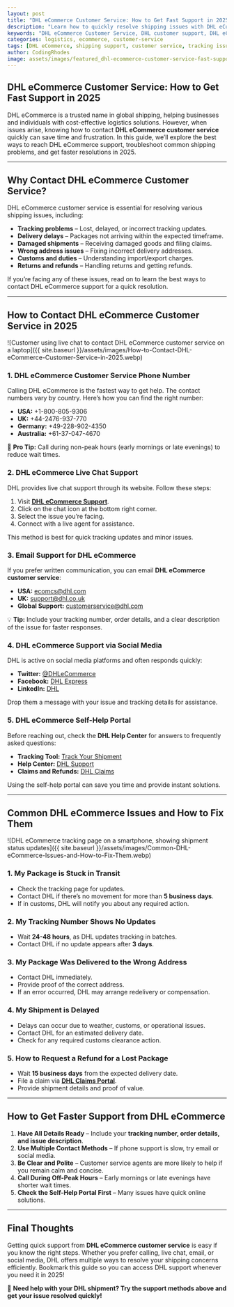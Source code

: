 ```yaml
---
layout: post
title: "DHL eCommerce Customer Service: How to Get Fast Support in 2025"
description: "Learn how to quickly resolve shipping issues with DHL eCommerce customer service in 2025. Get contact details, troubleshooting tips, and support options."
keywords: "DHL eCommerce Customer Service, DHL customer support, DHL eCommerce help, contact DHL eCommerce, DHL support 2025"
categories: logistics, ecommerce, customer-service
tags: [DHL eCommerce, shipping support, customer service, tracking issues]
author: CodingRhodes
image: assets/images/featured_dhl-ecommerce-customer-service-fast-support-2025.webp
---
```


## DHL eCommerce Customer Service: How to Get Fast Support in 2025

DHL eCommerce is a trusted name in global shipping, helping businesses and individuals with cost-effective logistics solutions. However, when issues arise, knowing how to contact **DHL eCommerce customer service** quickly can save time and frustration. In this guide, we’ll explore the best ways to reach DHL eCommerce support, troubleshoot common shipping problems, and get faster resolutions in 2025.

---

## Why Contact DHL eCommerce Customer Service?

DHL eCommerce customer service is essential for resolving various shipping issues, including:

- **Tracking problems** – Lost, delayed, or incorrect tracking updates.
- **Delivery delays** – Packages not arriving within the expected timeframe.
- **Damaged shipments** – Receiving damaged goods and filing claims.
- **Wrong address issues** – Fixing incorrect delivery addresses.
- **Customs and duties** – Understanding import/export charges.
- **Returns and refunds** – Handling returns and getting refunds.

If you’re facing any of these issues, read on to learn the best ways to contact DHL eCommerce support for a quick resolution.

---

## How to Contact DHL eCommerce Customer Service in 2025

![Customer using live chat to contact DHL eCommerce customer service on a laptop]({{ site.baseurl }}/assets/images/How-to-Contact-DHL-eCommerce-Customer-Service-in-2025.webp)

### 1. **DHL eCommerce Customer Service Phone Number**

Calling DHL eCommerce is the fastest way to get help. The contact numbers vary by country. Here’s how you can find the right number:

- **USA:** +1-800-805-9306
- **UK:** +44-2476-937-770
- **Germany:** +49-228-902-4350
- **Australia:** +61-37-047-4670

📌 **Pro Tip:** Call during non-peak hours (early mornings or late evenings) to reduce wait times.

### 2. **DHL eCommerce Live Chat Support**

DHL provides live chat support through its website. Follow these steps:

1. Visit **[DHL eCommerce Support](https://www.dhl.com/)**.
2. Click on the chat icon at the bottom right corner.
3. Select the issue you’re facing.
4. Connect with a live agent for assistance.

This method is best for quick tracking updates and minor issues.

### 3. **Email Support for DHL eCommerce**

If you prefer written communication, you can email **DHL eCommerce customer service**:

- **USA:** ecomcs@dhl.com
- **UK:** support@dhl.co.uk
- **Global Support:** customerservice@dhl.com

💡 **Tip:** Include your tracking number, order details, and a clear description of the issue for faster responses.

### 4. **DHL eCommerce Support via Social Media**

DHL is active on social media platforms and often responds quickly:

- **Twitter:** [@DHLeCommerce](https://twitter.com/DHLeCommerce)
- **Facebook:** [DHL Express](https://www.facebook.com/DHLExpress/)
- **LinkedIn:** [DHL](https://www.linkedin.com/company/dhl/)

Drop them a message with your issue and tracking details for assistance.

### 5. **DHL eCommerce Self-Help Portal**

Before reaching out, check the **DHL Help Center** for answers to frequently asked questions:

- **Tracking Tool:** [Track Your Shipment](https://www.dhl.com/global-en/home/tracking.html)
- **Help Center:** [DHL Support](https://www.dhl.com/global-en/home/customer-service.html)
- **Claims and Refunds:** [DHL Claims](https://www.dhl.com/global-en/home/claims.html)

Using the self-help portal can save you time and provide instant solutions.

---

## Common DHL eCommerce Issues and How to Fix Them

![DHL eCommerce tracking page on a smartphone, showing shipment status updates]({{ site.baseurl }}/assets/images/Common-DHL-eCommerce-Issues-and-How-to-Fix-Them.webp)

### **1. My Package is Stuck in Transit**
- Check the tracking page for updates.
- Contact DHL if there’s no movement for more than **5 business days**.
- If in customs, DHL will notify you about any required action.

### **2. My Tracking Number Shows No Updates**
- Wait **24-48 hours**, as DHL updates tracking in batches.
- Contact DHL if no update appears after **3 days**.

### **3. My Package Was Delivered to the Wrong Address**
- Contact DHL immediately.
- Provide proof of the correct address.
- If an error occurred, DHL may arrange redelivery or compensation.

### **4. My Shipment is Delayed**
- Delays can occur due to weather, customs, or operational issues.
- Contact DHL for an estimated delivery date.
- Check for any required customs clearance action.

### **5. How to Request a Refund for a Lost Package**
- Wait **15 business days** from the expected delivery date.
- File a claim via **[DHL Claims Portal](https://www.dhl.com/global-en/home/claims.html)**.
- Provide shipment details and proof of value.

---

## How to Get Faster Support from DHL eCommerce

1. **Have All Details Ready** – Include your **tracking number, order details, and issue description**.
2. **Use Multiple Contact Methods** – If phone support is slow, try email or social media.
3. **Be Clear and Polite** – Customer service agents are more likely to help if you remain calm and concise.
4. **Call During Off-Peak Hours** – Early mornings or late evenings have shorter wait times.
5. **Check the Self-Help Portal First** – Many issues have quick online solutions.

---

## Final Thoughts

Getting quick support from **DHL eCommerce customer service** is easy if you know the right steps. Whether you prefer calling, live chat, email, or social media, DHL offers multiple ways to resolve your shipping concerns efficiently. Bookmark this guide so you can access DHL support whenever you need it in 2025!

🚀 **Need help with your DHL shipment? Try the support methods above and get your issue resolved quickly!**

